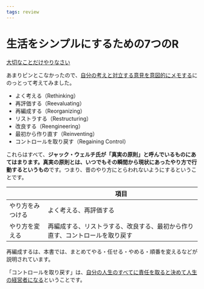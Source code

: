 ```yaml
---
tags: review
---
```


# 生活をシンプルにするための7つのR

[大切なことだけやりなさい](大切なことだけやりなさい.md)

あまりピンとこなかったので、[自分の考えと対立する意見を意図的にメモする](自分の考えと対立する意見を意図的にメモする.md)にのっとって考えてみました。

- よく考える（Rethinking）
- 再評価する（Reevaluating）
- 再編成する（Reorganizing）
- リストラする（Restructuring）
- 改良する（Reengineering）
- 最初から作り直す（Reinventing）
- コントロールを取り戻す（Regaining Control）

これらはすべて、**ジャック・ウェルチ氏が「真実の原則」と呼んでいるものにあてはまります。真実の原則とは、いつでもその瞬間から現状にあったやり方で行動するというもの**です。つまり、昔のやり方にとらわれないようにするということです。

||項目|
|-|-|
|やり方をみつける|よく考える、再評価する|
|やり方を変える|再編成する、リストラする、改良する、最初から作り直す、コントロールを取り戻す|

再編成するは、本書では、まとめてやる・任せる・やめる・順番を変えるなどが説明されています。

「コントロールを取り戻す」は、[自分の人生のすべてに責任を取ると決めて人生の経営者になる](自分の人生のすべてに責任を取ると決めて人生の経営者になる.md)ということです。
